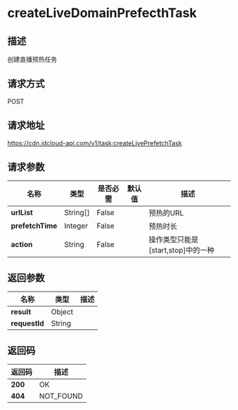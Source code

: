 # createLiveDomainPrefecthTask


## 描述
创建直播预热任务

## 请求方式
POST

## 请求地址
https://cdn.jdcloud-api.com/v1/task:createLivePrefetchTask


## 请求参数
|名称|类型|是否必需|默认值|描述|
|---|---|---|---|---|
|**urlList**|String[]|False| |预热的URL|
|**prefetchTime**|Integer|False| |预热时长|
|**action**|String|False| |操作类型只能是[start,stop]中的一种|


## 返回参数
|名称|类型|描述|
|---|---|---|
|**result**|Object| |
|**requestId**|String| |


## 返回码
|返回码|描述|
|---|---|
|**200**|OK|
|**404**|NOT_FOUND|
